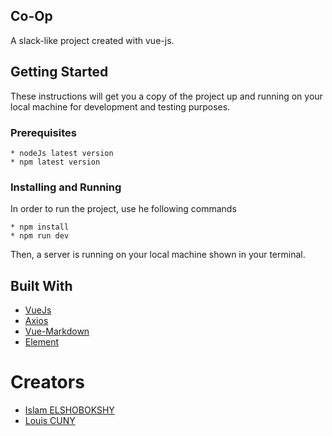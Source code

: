 ## Co-Op

A slack-like project created with vue-js.

## Getting Started

These instructions will get you a copy of the project up and running on your local machine for development and testing purposes.

### Prerequisites
```
* nodeJs latest version
* npm latest version
```
### Installing and Running

In order to run the project, use he following commands

```
* npm install
* npm run dev
```

Then, a server is running on your local machine shown in your terminal.


## Built With

* [VueJs](https://github.com/vuejs/vue)
* [Axios](https://github.com/axios/axios)
* [Vue-Markdown](https://github.com/miaolz123/vue-markdown)
* [Element](https://github.com/ElemeFE/element)

# Creators

* [Islam ELSHOBOKSHY](https://github.com/elshobokshy)
* [Louis CUNY](https://github.com/louis-cuny)
